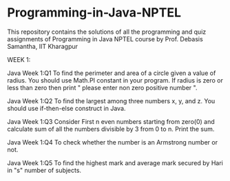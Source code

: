 # Programming-in-Java-NPTEL
This repository contains the solutions of all the programming and quiz assignments of Programming in Java NPTEL course by Prof. Debasis Samantha, IIT Kharagpur

WEEK 1:

Java Week 1:Q1 To find the perimeter and area of a circle given a value of radius. You should use Math.PI constant in your program. If radius is zero or less than zero then print " please enter non zero positive number ".

Java Week 1:Q2 To find the largest among three numbers x, y, and z. You should use if-then-else construct in Java.

Java Week 1:Q3 Consider First n even numbers starting from zero(0) and calculate sum of all the numbers divisible by 3 from 0 to n. Print the sum.

Java Week 1:Q4 To check whether the number is an Armstrong number or not.

Java Week 1:Q5 To find the highest mark and average mark secured by Hari in "s" number of subjects.
